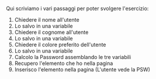 Qui scriviamo i vari passaggi per poter svolgere l'esercizio:

1. Chiedere il nome all'utente 
2. Lo salvo in una variabile
3. Chiedere il cognome all'utente
4. Lo salvo in una variabile
5. Chiedere il colore preferito dell'utente
6. Lo salvo in una variabile
7. Calcolo la Password assemblando le tre variabili
8. Recupero l'elemento che ho nella pagina
8. Inserisco l'elemento nella pagina (L'utente vede la PSW)
